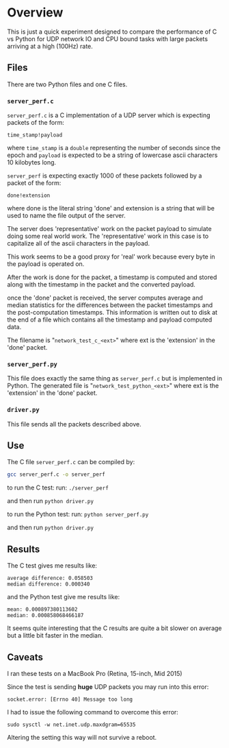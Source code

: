 Overview
========

This is just a quick experiment designed to compare the performance of C vs
Python for UDP network IO and CPU bound tasks with large packets arriving
at a high (100Hz) rate.

Files
-----

There are two Python files and one C files.

### `server_perf.c` ###

`server_perf.c` is a C implementation of a UDP server which is expecting
packets of the form:

`time_stamp!payload`

where `time_stamp` is a `double` representing the number of seconds since
the epoch and `payload` is expected to be a string of lowercase ascii
characters 10 kilobytes long.

`server_perf` is expecting exactly 1000 of these packets followed by a
packet of the form:

`done!extension`

where done is the literal string 'done' and extension is a string that
will be used to name the file output of the server.

The server does 'representative' work on the packet payload to simulate
doing some real world work. The 'representative' work in this case is
to capitalize all of the ascii characters in the payload.

This work seems to be a good proxy for 'real' work because every byte
in the payload is operated on.

After the work is done for the packet, a timestamp is computed and stored
along with the timestamp in the packet and the converted payload.

once the 'done' packet is received, the server computes average and
median statistics for the differences between the packet timestamps and
the post-computation timestamps. This information is written out to disk
at the end of a file which contains all the timestamp and payload computed
data.

The filename is "`network_test_c_<ext>`" where ext is the 'extension' in
the 'done' packet.

### `server_perf.py` ###

This file does exactly the same thing as `server_perf.c` but is implemented
in Python. The generated file is "`network_test_python_<ext>`" where ext is the 'extension' in
the 'done' packet.

### `driver.py` ###

This file sends all the packets described above.

Use
---

The C file `server_perf.c` can be compiled by:


```bash
gcc server_perf.c -o server_perf
```

to run the C test:
run: `./server_perf`

and then run `python driver.py`


to run the Python test:
run: `python server_perf.py`

and then run `python driver.py`

Results
-------

The C test gives me results like:

```
average difference: 0.058503
median difference: 0.000340
```

and the Python test give me results like:

```
mean: 0.000897380113602
median: 0.000858068466187
```

It seems quite interesting that the C results are quite a bit slower on average
but a little bit faster in the median.


Caveats
-------

I ran these tests on a MacBook Pro (Retina, 15-inch, Mid 2015)

Since the test is sending **huge** UDP packets you may run into this error:

`socket.error: [Errno 40] Message too long`

I had to issue the following command to overcome this error:

`sudo sysctl -w net.inet.udp.maxdgram=65535`

Altering the setting this way will not survive a reboot.
